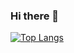 ### Hi there 👋

[![Top Langs](https://github-readme-stats.vercel.app/api/top-langs/?username=dzulfiamien&layout=compact&theme=tokyonight)](https://github.com/dzulfiamien/github-readme-stats)
